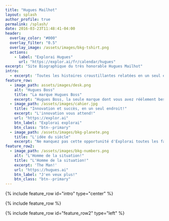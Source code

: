 ```yaml
---
title: "Hugues Mailhot"
layout: splash
author_profile: true
permalink: /splash/
date: 2016-03-23T11:48:41-04:00
header:
  overlay_color: "#000"
  overlay_filter: "0.5"
  overlay_image: /assets/images/bkg-tshirt.png
  actions:
    - label: "Explorai Hugues"
      url: "https://explor.ai/fr/calendar/hugues"
excerpt: "Site Biographique du très honorable Hugues Mailhot"
intro: 
  - excerpt: 'Toutes les histoires croustillantes relatées en un seul endroit!'
feature_row:
  - image_path: assets/images/desk.png
    alt: "Hugues Boss"
    title: "La marque Hugues Boss"
    excerpt: "Hugues Boss, la seule marque dont vous avez réèlement besoin pour réussir!"
  - image_path: /assets/images/cahier.jpg
    title: "Innovation et succès, en un seul endroit!"
    excerpt: "L'innovation vous attend!"
    url: "https://explor.ai"
    btn_label: "Explorai explorai"
    btn_class: "btn--primary"
  - image_path: /assets/images/bkg-planete.png
    title: "L'idée du siècle"
    excerpt: "Ne manquez pas cette opportunité d'Explorai toutes les facettes de Hugues!"
feature_row2:
  - image_path: /assets/images/bkg-numbers.png
    alt: "L'Homme de la situation!"
    title: "L'Homme de la situation!"
    excerpt: 'The Man!'
    url: "https://hugues.ai"
    btn_label: "J'en veux plus!"
    btn_class: "btn--primary"
---
```


{% include feature_row id="intro" type="center" %}

{% include feature_row %}

{% include feature_row id="feature_row2" type="left" %}
